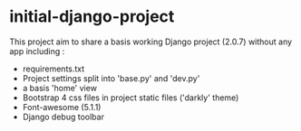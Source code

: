 # initial-django-project

This project aim to share a basis working Django project (2.0.7) without any app including :
- requirements.txt
- Project settings split into 'base.py' and 'dev.py'
- a basis 'home' view
- Bootstrap 4 css files in project static files ('darkly' theme)
- Font-awesome (5.1.1)
- Django debug toolbar
